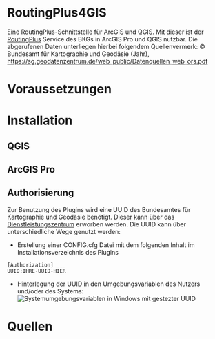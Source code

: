 # RoutingPlus4GIS
Eine RoutingPlus-Schnittstelle für ArcGIS und QGIS. Mit dieser ist der [RoutingPlus](https://gdz.bkg.bund.de/index.php/default/routing-plus-dienst-web-ors-001.htmls) Service des BKGs in ArcGIS Pro und QGIS nutzbar. 
Die abgerufenen Daten unterliegen hierbei folgendem Quellenvermerk:
© Bundesamt für Kartographie und Geodäsie (Jahr),
https://sg.geodatenzentrum.de/web_public/Datenquellen_web_ors.pdf

# Voraussetzungen

# Installation

## QGIS

## ArcGIS Pro

## Authorisierung

Zur Benutzung des Plugins wird eine UUID des Bundesamtes für Kartographie und Geodäsie benötigt. Dieser kann über das [Dienstleistungszentrum](dlz@bkg.bund.de) erworben werden.
Die UUID kann über unterschiedliche Wege genutzt werden:
- Erstellung einer CONFIG.cfg Datei mit dem folgenden Inhalt im Installationsverzeichnis des Plugins
```
[Authorization]
UUID:IHRE-UUID-HIER
```
- Hinterlegung der UUID in den Umgebungsvariablen des Nutzers und/oder des Systems:
![Systemumgebungsvariablen in Windows mit gestezter UUID](https://imgur.com/9VSU2z7.png)





# Quellen